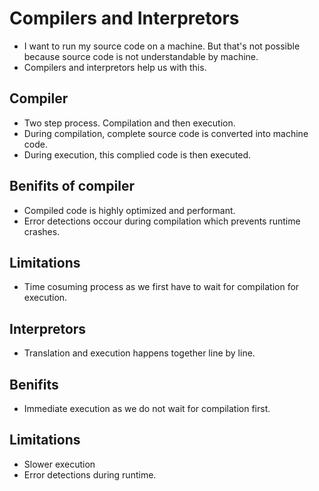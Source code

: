 # Compilers and Interpretors

- I want to run my source code on a machine. But that's not possible because source code is not understandable by machine.
- Compilers and interpretors help us with this.

## Compiler

- Two step process. Compilation and then execution.
- During compilation, complete source code is converted into machine code.
- During execution, this complied code is then executed.

## Benifits of compiler

- Compiled code is highly optimized and performant.
- Error detections occour during compilation which prevents runtime crashes.

## Limitations

- Time cosuming process as we first have to wait for compilation for execution.

## Interpretors

- Translation and execution happens together line by line.

## Benifits

- Immediate execution as we do not wait for compilation first.

## Limitations

- Slower execution
- Error detections during runtime.

